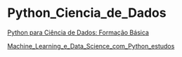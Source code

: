 # Python_Ciencia_de_Dados
[Python para Ciência de Dados: Formação Básica](https://github.com/Lucaks-Steinhorst/Python_Ciencia_de_Dados/tree/main/Python%20para%20ciencia%20de%20dados)

[Machine_Learning_e_Data_Science_com_Python_estudos](https://github.com/Lucaks-Steinhorst/Python_Ciencia_de_Dados/blob/main/Machine_Learning_e_Data_Science_com_Python_estudos.ipynb)
